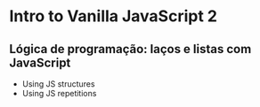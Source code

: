 # Intro to Vanilla JavaScript 2

## Lógica de programação: laços e listas com JavaScript


- Using JS structures
- Using JS repetitions
